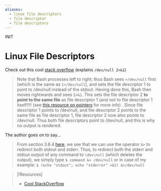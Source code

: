 ```yaml
---
aliases:
  - linux file descriptors
  - file descriptor
  - file descriptors
---
```

INIT
# Linux File Descriptors
Check out this cool [stack overflow](https://stackoverflow.com/questions/16995425/how-does-cmd-dev-null-21-work) (explains `/dev/null 2>&1`) 
> Note that Bash processes left to right; thus Bash sees `>/dev/null` first (which is the same as `1>/dev/null`), and sets the file descriptor 1 to point to /dev/null instead of the stdout. Having done this, Bash then moves rightwards and sees `2>&1`. This sets the file descriptor 2 **to point to the same file** as file descriptor 1 (and not to file descriptor 1 itself!!!! (see [this resource on pointers](http://cslibrary.stanford.edu/106/) for more info) . Since file descriptor 1 points to /dev/null, and file descriptor 2 points to the same file as file descriptor 1, file descriptor 2 now also points to /dev/null. Thus both file descriptors point to /dev/null, and this is why no output is rendered.

The author goes on to say...
> From section 3.6.4 [here](https://www.gnu.org/software/bash/manual/html_node/Redirections.html), we see that we can use the operator `&>` to redirect both stdout and stderr. Thus, to redirect both the stderr and stdout output of any command to `\dev\null` (which deletes the output), we simply type `$ command &> /dev/null` or in case of my example:
> `$ (echo "stdout"; echo "stderror" >&2) &>/dev/null`





> [!Resources]
> - [Cool StackOverflow](https://stackoverflow.com/questions/16995425/how-does-cmd-dev-null-21-work)
